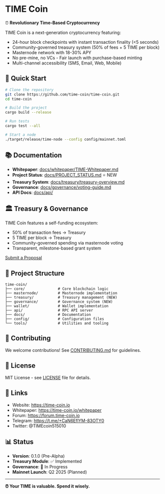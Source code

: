 # TIME Coin

⏰ **Revolutionary Time-Based Cryptocurrency**

TIME Coin is a next-generation cryptocurrency featuring:

- 24-hour block checkpoints with instant transaction finality (<5 seconds)
- Community-governed treasury system (50% of fees + 5 TIME per block)
- Masternode network with 18-30% APY
- No pre-mine, no VCs - Fair launch with purchase-based minting
- Multi-channel accessibility (SMS, Email, Web, Mobile)

## 🚀 Quick Start

```bash
# Clone the repository
git clone https://github.com/time-coin/time-coin.git
cd time-coin

# Build the project
cargo build --release

# Run tests
cargo test --all

# Start a node
./target/release/time-node --config config/mainnet.toml
```

## 📚 Documentation

- **Whitepaper**: [docs/whitepaper/TIME-Whitepaper.md](docs/whitepaper/TIME-Whitepaper.md)
- **Project Status**: [docs/PROJECT_STATUS.md](docs/PROJECT_STATUS.md) ⭐ NEW
- **Treasury System**: [docs/treasury/treasury-overview.md](docs/treasury/treasury-overview.md)
- **Governance**: [docs/governance/voting-guide.md](docs/governance/voting-guide.md)
- **API Docs**: [docs/api/](docs/api/)

## 🏛️ Treasury & Governance

TIME Coin features a self-funding ecosystem:

- 50% of transaction fees → Treasury
- 5 TIME per block → Treasury
- Community-governed spending via masternode voting
- Transparent, milestone-based grant system

[Submit a Proposal](docs/governance/proposal-template.md)

## 🔧 Project Structure

```
time-coin/
├── core/               # Core blockchain logic
├── masternode/         # Masternode implementation
├── treasury/           # Treasury management (NEW)
├── governance/         # Governance system (NEW)
├── wallet/             # Wallet implementation
├── api/                # RPC API server
├── docs/               # Documentation
├── config/             # Configuration files
└── tools/              # Utilities and tooling
```

## 🤝 Contributing

We welcome contributions! See [CONTRIBUTING.md](CONTRIBUTING.md) for guidelines.

## 📄 License

MIT License - see [LICENSE](LICENSE) file for details.

## 🔗 Links

- Website: <https://time-coin.io>
- Whitepaper: <https://time-coin.io/whitepaper>
- Forum: <https://forum.time-coin.io>
- Telegram: <https://t.me/+CaN6EflYM-83OTY0>
- Twitter: @TIMEcoin515010

## 📊 Status

- **Version**: 0.1.0 (Pre-Alpha)
- **Treasury Module**: ✅ Implemented
- **Governance**: 🚧 In Progress
- **Mainnet Launch**: Q2 2025 (Planned)

---

**⏰ Your TIME is valuable. Spend it wisely.**

